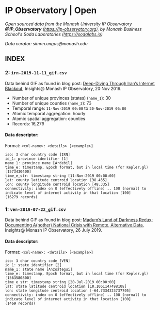 # IP Observatory | Open
_Open sourced data from the Monash University IP Observatory **@IP_Observatory** (https://ip-observatory.org), by Monash Business School's Soda Laboratories (https://sodalabs.io)_

_Data curator: simon.angus@monash.edu_

## INDEX

### 2: `irn-2019-11-11_gif.csv`
Data behind GIF as found in blog post: [Deep-Diving Through Iran’s Internet Blackout](https://medium.com/insights-monash-university-ip-observatory/deep-diving-through-irans-internet-blackout-b72034668028), Insights@ Monash IP Observatory, 20 Nov 2019.
 * Number of unique provinces (states) (`name_1`): 30
 * Number of unique counties (`name_2`): 73
 * Temporal range: `11-Nov-2019 00:00` to `20-Nov-2019 06:00`
 * Atomic temporal aggregation: hourly
 * Atomic spatial aggregation: counties
 * Records: 16,279

#### Data descriptor:
Format: `<col-name>: <details> [<example>]`
```
iso: 3 char country code [IRN]
id_1: province identifier [1]
name_1: province name [Ardebil]
time_e: timestamp, Epoch format, but in local time (for Kepler.gl) [1573430400]
time_e_str: timestamp string [11-Nov-2019 00:00:00]
lat: county latitude centroid location [38.435]
lon: county longitude centroid location [48.335]
connectivity: index on 0 (effectively offline) .. 100 (normal) to indicate level of internet activity in that location [100]
(16279 records)
```

### 1: `ven-2019-07-22_gif.csv`
Data behind GIF as found in blog post: [Maduro’s Land of Darkness Redux: Documenting A(nother) National Crisis with Remote, Alternative Data](https://medium.com/insights-monash-university-ip-observatory/maduros-land-of-darkness-redux-documenting-a-nother-national-crisis-with-remote-alternative-8218e4492aa6), Insights@ Monash IP Observatory, 26 July 2019.

#### Data descriptor:
Format: `<col-name>: <details> [<example>]`
```
iso: 3 char country code [VEN]
id_1: state identifier [2]
name_1: state name [Anzoátegui]
time_e: timestamp, Epoch format, but in local time (for Kepler.gl) [1563580800]
time_e_str: timestamp string [20-Jul-2019 00:00:00]
lat: state latitude centroid location [10.1061147498108]
lon: state longitude centroid location [-64.7334323737705]
connectivity: index on 0 (effectively offline) .. 100 (normal) to indicate level of internet activity in that location [100]
(1469 records)
```

